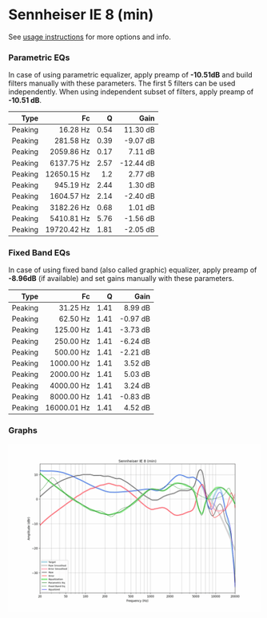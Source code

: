 # Sennheiser IE 8 (min)
See [usage instructions](https://github.com/jaakkopasanen/AutoEq#usage) for more options and info.

### Parametric EQs
In case of using parametric equalizer, apply preamp of **-10.51dB** and build filters manually
with these parameters. The first 5 filters can be used independently.
When using independent subset of filters, apply preamp of **-10.51 dB**.

| Type    | Fc          |    Q | Gain      |
|--------:|------------:|-----:|----------:|
| Peaking | 16.28 Hz    | 0.54 | 11.30 dB  |
| Peaking | 281.58 Hz   | 0.39 | -9.07 dB  |
| Peaking | 2059.86 Hz  | 0.17 | 7.11 dB   |
| Peaking | 6137.75 Hz  | 2.57 | -12.44 dB |
| Peaking | 12650.15 Hz | 1.2  | 2.77 dB   |
| Peaking | 945.19 Hz   | 2.44 | 1.30 dB   |
| Peaking | 1604.57 Hz  | 2.14 | -2.40 dB  |
| Peaking | 3182.26 Hz  | 0.68 | 1.01 dB   |
| Peaking | 5410.81 Hz  | 5.76 | -1.56 dB  |
| Peaking | 19720.42 Hz | 1.81 | -2.05 dB  |

### Fixed Band EQs
In case of using fixed band (also called graphic) equalizer, apply preamp of **-8.96dB**
(if available) and set gains manually with these parameters.

| Type    | Fc          |    Q | Gain     |
|--------:|------------:|-----:|---------:|
| Peaking | 31.25 Hz    | 1.41 | 8.99 dB  |
| Peaking | 62.50 Hz    | 1.41 | -0.97 dB |
| Peaking | 125.00 Hz   | 1.41 | -3.73 dB |
| Peaking | 250.00 Hz   | 1.41 | -6.24 dB |
| Peaking | 500.00 Hz   | 1.41 | -2.21 dB |
| Peaking | 1000.00 Hz  | 1.41 | 3.52 dB  |
| Peaking | 2000.00 Hz  | 1.41 | 5.03 dB  |
| Peaking | 4000.00 Hz  | 1.41 | 3.24 dB  |
| Peaking | 8000.00 Hz  | 1.41 | -0.83 dB |
| Peaking | 16000.01 Hz | 1.41 | 4.52 dB  |

### Graphs
![](./Sennheiser%20IE%208%20(min).png)